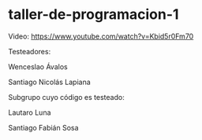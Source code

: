 # taller-de-programacion-1
Video: https://www.youtube.com/watch?v=Kbid5r0Fm70

Testeadores:

Wenceslao Ávalos

Santiago Nicolás Lapiana



Subgrupo cuyo código es testeado:

Lautaro Luna

Santiago Fabián Sosa
